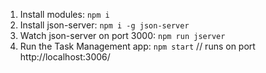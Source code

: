 1. Install modules: `npm i`
2. Install json-server: `npm i -g json-server`
3. Watch json-server on port 3000: `npm run jserver`
4. Run the Task Management app: `npm start`  // runs on port http://localhost:3006/

